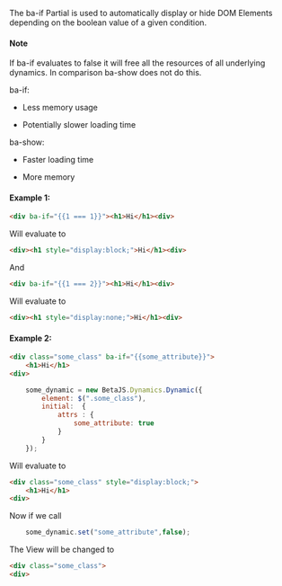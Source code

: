 

The ba-if Partial is used to automatically display or hide DOM Elements depending on the
boolean value of a given condition.

#### Note

If ba-if evaluates to false it will free all the resources of all underlying dynamics.
In comparison ba-show does not do this.

ba-if:
+ Less memory usage
- Potentially slower loading time

ba-show:
+ Faster loading time
- More memory

#### Example 1:

```html
<div ba-if="{{1 === 1}}"><h1>Hi</h1><div>
```

Will evaluate to

```html
<div><h1 style="display:block;">Hi</h1><div>
```

And


```html
<div ba-if="{{1 === 2}}"><h1>Hi</h1><div>
```

Will evaluate to

```html
<div><h1 style="display:none;">Hi</h1><div>
```

#### Example 2:

```html
<div class="some_class" ba-if="{{some_attribute}}">
    <h1>Hi</h1>
<div>
```

```js
    some_dynamic = new BetaJS.Dynamics.Dynamic({
        element: $(".some_class"),
        initial:  {
            attrs : {
                some_attribute: true
            }
        }
    });
```

Will evaluate to

```html
<div class="some_class" style="display:block;">
    <h1>Hi</h1>
<div>
```

Now if we call

```js
    some_dynamic.set("some_attribute",false);
```

The View will be changed to

```html
<div class="some_class">
<div>
```
